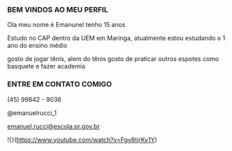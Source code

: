 ### BEM VINDOS AO MEU PERFIL
Ola meu nome é Emanunel tenho 15 anos

Estudo no CAP dentro da UEM em Maringa, atualmente estou estudando o 1 ano do ensino médio

gosto de jogar tênis, alem do tênis gosto de praticar outros espotes como basquete e fazer academia

### ENTRE EM CONTATO COMIGO

(45) 99842 - 9036


@emanuelrucci_1


emanuel.rucci@escola.pr.gov.br

!{}(https://www.youtube.com/watch?v=Fgy8tjrKy1Y)







